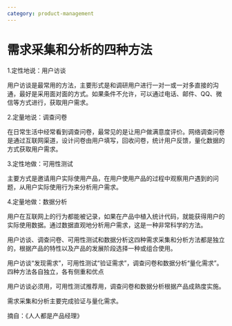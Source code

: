 ```yaml
---
category: product-management
---
```

# 需求采集和分析的四种方法

1.定性地说：用户访谈

用户访谈是最常用的方法，主要形式是和调研用户进行一对一或一对多直接的沟通，最好是采用面对面的方式。如果条件不允许，可以通过电话、邮件、QQ、微信等方式进行，获取用户需求。

2.定量地说：调查问卷

在日常生活中经常看到调查问卷，最常见的是让用户做满意度评价。网络调查问卷是通过互联网渠道，设计问卷由用户填写，回收问卷，统计用户反馈，量化数据的方式获取用户需求。

3.定性地做：可用性测试

主要方式是邀请用户实际使用产品，在用户使用产品的过程中观察用户遇到的问题，从用户实际使用行为来分析用户需求。

4.定量地做：数据分析

用户在互联网上的行为都能被记录，如果在产品中植入统计代码，就能获得用户的实际使用数据。通过数据直观地分析用户需求，这是一种非常科学的方法。

用户访谈、调查问卷、可用性测试和数据分析这四种需求采集和分析方法都是独立的，根据产品的特性以及产品的发展阶段选择一种或组合使用。

用户访谈“发现需求”，可用性测试“验证需求”，调查问卷和数据分析“量化需求”。四种方法各自独立，各有侧重和优点

用户访谈必须用，可用性测试推荐用，调查问卷和数据分析根据产品成熟度实施。

需求采集和分析主要完成验证与量化需求。



摘自：《人人都是产品经理》
